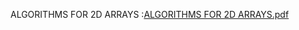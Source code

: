 ALGORITHMS FOR 2D ARRAYS :[ALGORITHMS FOR 2D ARRAYS.pdf](https://github.com/MirazAli789/Data_structure_-_algorithms/files/12912071/ALGORITHMS.FOR.2D.ARRAYS.pdf)
